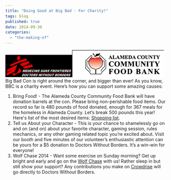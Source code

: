 ```yaml
---
title: "Doing Good at Big Bad - For Charity!"
tags: blog
published: true
date: 2014-09-30
categories: 
  - "the-making-of"
---
```


[![Doctors Without Borders](/images/msf-logo-header.jpg)](http://www.bigbadcon.com/wp-content/uploads/2011/05/msf-logo-header.jpg)[![Alemeda County Food Bank](/images/header_logo_home.gif)](http://www.bigbadcon.com/wp-content/uploads/2011/05/header_logo_home.gif)Big Bad Con is right around the corner, and bigger than ever! As you know, BBC is a charity event. Here’s how you can support some amazing causes:

1. Bring Food! - The Alameda County Community Food Bank will have donation barrels at the con. Please bring non-perishable food items. Our record so far is 480 pounds of food donated, enough for 367 meals for the homeless in Alameda County. Let’s break 500 pounds this year! Here's list of the most desired items: [Shopping list](http://www.bigbadcon.com/wp-content/uploads/2014/09/food_shopping_list.pdf).
2. Tell us About your Character - This is your chance to shamelessly go on and on (and on) about your favorite character, gaming session, rules mechanics, or any other gaming related topic you’re excited about. Visit our booth and five minutes of our volunteer’s enthusiastic attention can be yours for a $5 donation to Doctors Without Borders. It’s a win-win for everyone!
3. Wolf Chase 2014 - Want some exercise on Sunday morning? Get up bright and early and go on the [Wolf Chase](http://www.bigbadcon.com/events/wolf-chase-2014/) with us! Rather sleep in but still show your support? Any contributions you make on [Crowdrise](https://www.crowdrise.com/wolfchase2014) will go directly to Doctors Without Borders.
